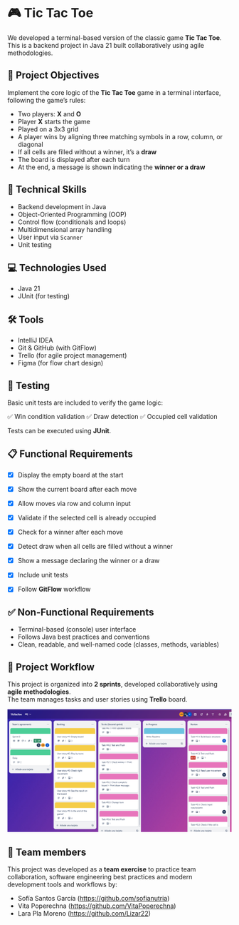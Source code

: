 # 🎮 Tic Tac Toe


We developed a terminal-based version of the classic game **Tic Tac Toe**. This is a backend project in Java 21 built collaboratively using agile methodologies.


## 📌 Project Objectives

Implement the core logic of the **Tic Tac Toe** game in a terminal interface, following the game’s rules:
- Two players: **X** and **O**
- Player **X** starts the game
- Played on a 3x3 grid
- A player wins by aligning three matching symbols in a row, column, or diagonal
- If all cells are filled without a winner, it’s a **draw**
- The board is displayed after each turn
- At the end, a message is shown indicating the **winner or a draw**


## 🧠 Technical Skills

- Backend development in Java
- Object-Oriented Programming (OOP)
- Control flow (conditionals and loops)
- Multidimensional array handling
- User input via `Scanner`
- Unit testing



## 💻 Technologies Used

- Java 21
- JUnit (for testing)

## 🛠 Tools

- IntelliJ IDEA
- Git & GitHub (with GitFlow)
- Trello (for agile project management)
- Figma (for flow chart design)


## 🧪 Testing

Basic unit tests are included to verify the game logic:

✅ Win condition validation
✅ Draw detection
✅ Occupied cell validation

Tests can be executed using **JUnit**.


## 📋 Functional Requirements

- [x] Display the empty board at the start
- [x] Show the current board after each move
- [x] Allow moves via row and column input
- [x] Validate if the selected cell is already occupied
- [x] Check for a winner after each move
- [x] Detect draw when all cells are filled without a winner
- [x] Show a message declaring the winner or a draw
- [x] Include unit tests
- [x] Follow **GitFlow** workflow


## ✅ Non-Functional Requirements

- Terminal-based (console) user interface
- Follows Java best practices and conventions
- Clean, readable, and well-named code (classes, methods, variables)


## 🧩 Project Workflow

This project is organized into **2 sprints**, developed collaboratively using **agile methodologies**.  
The team manages tasks and user stories using **Trello** board.

![Tic Tac Toe Board Preview](assets/images/trello-board.PNG)


## 🤝 Team members

This project was developed as a **team exercise** to practice team collaboration, software engineering best practices and modern development tools and workflows by:

- Sofía Santos García (https://github.com/sofianutria)
- Vita Poperechna (https://github.com/VitaPoperechna)
- Lara Pla Moreno (https://github.com/Lizar22)





